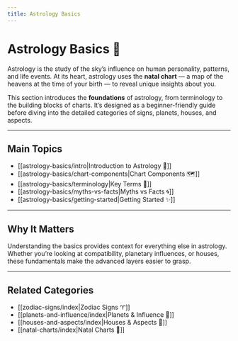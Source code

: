 ```yaml
---
title: Astrology Basics
---
```

# Astrology Basics 🌟  

Astrology is the study of the sky’s influence on human personality, patterns, and life events. At its heart, astrology uses the **natal chart** — a map of the heavens at the time of your birth — to reveal unique insights about you.  

This section introduces the **foundations** of astrology, from terminology to the building blocks of charts. It’s designed as a beginner-friendly guide before diving into the detailed categories of signs, planets, houses, and aspects.  

---

## Main Topics  

- [[astrology-basics/intro|Introduction to Astrology 📜]]  
- [[astrology-basics/chart-components|Chart Components 🗺]]  
- [[astrology-basics/terminology|Key Terms 📖]]  
- [[astrology-basics/myths-vs-facts|Myths vs Facts 🌀]]  
- [[astrology-basics/getting-started|Getting Started ✨]]  

---

## Why It Matters  

Understanding the basics provides context for everything else in astrology. Whether you’re looking at compatibility, planetary influences, or houses, these fundamentals make the advanced layers easier to grasp.  

---

## Related Categories  

- [[zodiac-signs/index|Zodiac Signs ♈]]  
- [[planets-and-influence/index|Planets & Influence 🌌]]  
- [[houses-and-aspects/index|Houses & Aspects 🏡]]  
- [[natal-charts/index|Natal Charts 🧭]]  
